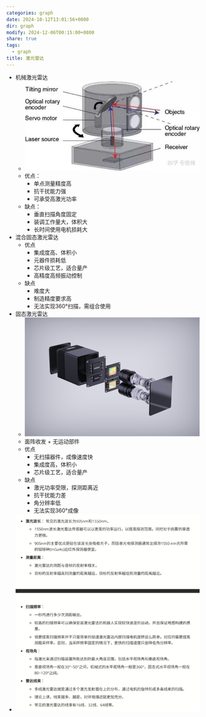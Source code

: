 ```yaml
---
categories: graph
date: 2024-10-12T13:01:56+0800
dir: graph
modify: 2024-12-06T00:15:00+0800
share: true
tags:
  - graph
title: 激光雷达
---
```


- 机械激光雷达
	- ![Pasted image 20241008202439.png](../assets/images/Pasted%20image%2020241008202439.png)
	- 优点：
		- 单点测量精度高
		- 抗干扰能力强
		- 可承受高激光功率
	- 缺点：
		- 垂直扫描角度固定
		- 装调工作量大，体积大
		- 长时间使用电机损耗大
- 混合固态激光雷达
	- 优点
		- 集成度高、体积小
		- 元器件损耗低
		- 芯片级工艺，适合量产
		- 高精度高频振动控制
	- 缺点
		- 难度大
		- 制造精度要求高
		- 无法实现360°扫描，需组合使用
- 固态激光雷达
	- ![Pasted image 20241008202648.png](../assets/images/Pasted%20image%2020241008202648.png)
	- 面阵收发 + 无运动部件
	- 优点
		- 无扫描器件，成像速度快
		- 集成度高，体积小
		- 芯片级工艺，适合量产
	- 缺点
		- 激光功率受限，探测距离近
		- 抗干扰能力差
		- 角分辨率低
		- 无法实现360°成像
- ![Pasted image 20241008202715.png](../assets/images/Pasted%20image%2020241008202715.png)